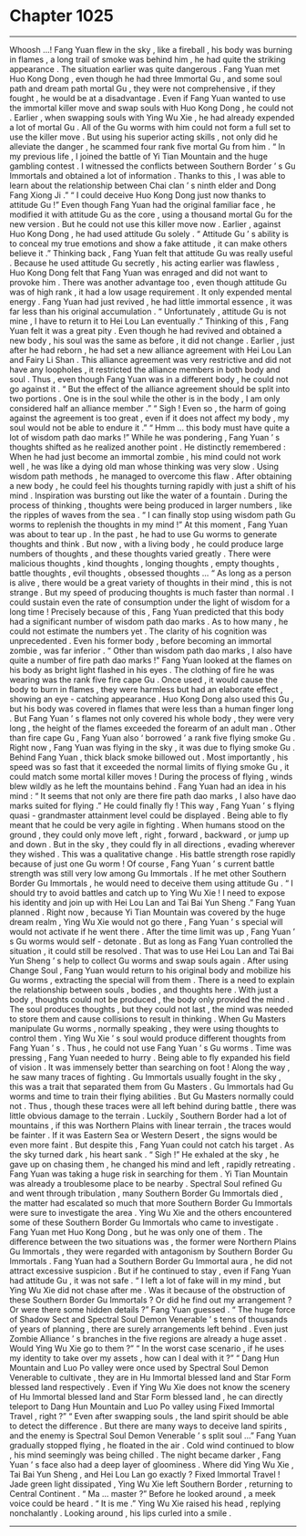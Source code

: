 
# Chapter 1025


---

Whoosh …!
Fang Yuan flew in the sky , like a fireball , his body was burning in flames , a long trail of smoke was behind him , he had quite the striking appearance .
The situation earlier was quite dangerous .
Fang Yuan met Huo Kong Dong , even though he had three Immortal Gu , and some soul path and dream path mortal Gu , they were not comprehensive , if they fought , he would be at a disadvantage .
Even if Fang Yuan wanted to use the immortal killer move and swap souls with Huo Kong Dong , he could not .
Earlier , when swapping souls with Ying Wu Xie , he had already expended a lot of mortal Gu .
All of the Gu worms with him could not form a full set to use the killer move .
But using his superior acting skills , not only did he alleviate the danger , he scammed four rank five mortal Gu from him .
“ In my previous life , I joined the battle of Yi Tian Mountain and the huge gambling contest . I witnessed the conflicts between Southern Border ’ s Gu Immortals and obtained a lot of information . Thanks to this , I was able to learn about the relationship between Chai clan ’ s ninth elder and Dong Fang Xiong Ji .”
“ I could deceive Huo Kong Dong just now thanks to attitude Gu !”
Even though Fang Yuan had the original familiar face , he modified it with attitude Gu as the core , using a thousand mortal Gu for the new version .
But he could not use this killer move now .
Earlier , against Huo Kong Dong , he had used attitude Gu solely .
“ Attitude Gu ’ s ability is to conceal my true emotions and show a fake attitude , it can make others believe it .”
Thinking back , Fang Yuan felt that attitude Gu was really useful .
Because he used attitude Gu secretly , his acting earlier was flawless , Huo Kong Dong felt that Fang Yuan was enraged and did not want to provoke him .
There was another advantage too , even though attitude Gu was of high rank , it had a low usage requirement . It only expended mental energy .
Fang Yuan had just revived , he had little immortal essence , it was far less than his original accumulation .
“ Unfortunately , attitude Gu is not mine , I have to return it to Hei Lou Lan eventually .” Thinking of this , Fang Yuan felt it was a great pity .
Even though he had revived and obtained a new body , his soul was the same as before , it did not change .
Earlier , just after he had reborn , he had set a new alliance agreement with Hei Lou Lan and Fairy Li Shan .
This alliance agreement was very restrictive and did not have any loopholes , it restricted the alliance members in both body and soul .
Thus , even though Fang Yuan was in a different body , he could not go against it .
“ But the effect of the alliance agreement should be split into two portions . One is in the soul while the other is in the body , I am only considered half an alliance member .”
“ Sigh ! Even so , the harm of going against the agreement is too great , even if it does not affect my body , my soul would not be able to endure it .”
“ Hmm … this body must have quite a lot of wisdom path dao marks !”
While he was pondering , Fang Yuan ’ s thoughts shifted as he realized another point .
He distinctly remembered : When he had just become an immortal zombie , his mind could not work well , he was like a dying old man whose thinking was very slow . Using wisdom path methods , he managed to overcome this flaw .
After obtaining a new body , he could feel his thoughts turning rapidly with just a shift of his mind . Inspiration was bursting out like the water of a fountain .
During the process of thinking , thoughts were being produced in larger numbers , like the ripples of waves from the sea .
“ I can finally stop using wisdom path Gu worms to replenish the thoughts in my mind !” At this moment , Fang Yuan was about to tear up .
In the past , he had to use Gu worms to generate thoughts and think .
But now , with a living body , he could produce large numbers of thoughts , and these thoughts varied greatly .
There were malicious thoughts , kind thoughts , longing thoughts , empty thoughts , battle thoughts , evil thoughts , obsessed thoughts …
“ As long as a person is alive , there would be a great variety of thoughts in their mind , this is not strange . But my speed of producing thoughts is much faster than normal . I could sustain even the rate of consumption under the light of wisdom for a long time !
Precisely because of this , Fang Yuan predicted that this body had a significant number of wisdom path dao marks .
As to how many , he could not estimate the numbers yet .
The clarity of his cognition was unprecedented . Even his former body , before becoming an immortal zombie , was far inferior .
“ Other than wisdom path dao marks , I also have quite a number of fire path dao marks !” Fang Yuan looked at the flames on his body as bright light flashed in his eyes .
The clothing of fire he was wearing was the rank five fire cape Gu . Once used , it would cause the body to burn in flames , they were harmless but had an elaborate effect , showing an eye - catching appearance .
Huo Kong Dong also used this Gu , but his body was covered in flames that were less than a human finger long .
But Fang Yuan ’ s flames not only covered his whole body , they were very long , the height of the flames exceeded the forearm of an adult man .
Other than fire cape Gu , Fang Yuan also ‘ borrowed ’ a rank five flying smoke Gu .
Right now , Fang Yuan was flying in the sky , it was due to flying smoke Gu .
Behind Fang Yuan , thick black smoke billowed out . Most importantly , his speed was so fast that it exceeded the normal limits of flying smoke Gu , it could match some mortal killer moves !
During the process of flying , winds blew wildly as he left the mountains behind .
Fang Yuan had an idea in his mind : “ It seems that not only are there fire path dao marks , I also have dao marks suited for flying .”
He could finally fly !
This way , Fang Yuan ’ s flying quasi - grandmaster attainment level could be displayed .
Being able to fly meant that he could be very agile in fighting . When humans stood on the ground , they could only move left , right , forward , backward , or jump up and down . But in the sky , they could fly in all directions , evading wherever they wished .
This was a qualitative change .
His battle strength rose rapidly because of just one Gu worm !
Of course , Fang Yuan ’ s current battle strength was still very low among Gu Immortals . If he met other Southern Border Gu Immortals , he would need to deceive them using attitude Gu .
“ I should try to avoid battles and catch up to Ying Wu Xie ! I need to expose his identity and join up with Hei Lou Lan and Tai Bai Yun Sheng .” Fang Yuan planned .
Right now , because Yi Tian Mountain was covered by the huge dream realm , Ying Wu Xie would not go there , Fang Yuan ’ s special will would not activate if he went there .
After the time limit was up , Fang Yuan ’ s Gu worms would self - detonate .
But as long as Fang Yuan controlled the situation , it could still be resolved .
That was to use Hei Lou Lan and Tai Bai Yun Sheng ’ s help to collect Gu worms and swap souls again .
After using Change Soul , Fang Yuan would return to his original body and mobilize his Gu worms , extracting the special will from them .
There is a need to explain the relationship between souls , bodies , and thoughts here .
With just a body , thoughts could not be produced , the body only provided the mind .
The soul produces thoughts , but they could not last , the mind was needed to store them and cause collisions to result in thinking .
When Gu Masters manipulate Gu worms , normally speaking , they were using thoughts to control them .
Ying Wu Xie ’ s soul would produce different thoughts from Fang Yuan ’ s . Thus , he could not use Fang Yuan ’ s Gu worms .
Time was pressing , Fang Yuan needed to hurry .
Being able to fly expanded his field of vision .
It was immensely better than searching on foot !
Along the way , he saw many traces of fighting .
Gu Immortals usually fought in the sky , this was a trait that separated them from Gu Masters .
Gu Immortals had Gu worms and time to train their flying abilities . But Gu Masters normally could not .
Thus , though these traces were all left behind during battle , there was little obvious damage to the terrain .
Luckily , Southern Border had a lot of mountains , if this was Northern Plains with linear terrain , the traces would be fainter . If it was Eastern Sea or Western Desert , the signs would be even more faint .
But despite this , Fang Yuan could not catch his target .
As the sky turned dark , his heart sank .
“ Sigh !” He exhaled at the sky , he gave up on chasing them , he changed his mind and left , rapidly retreating .
Fang Yuan was taking a huge risk in searching for them .
Yi Tian Mountain was already a troublesome place to be nearby .
Spectral Soul refined Gu and went through tribulation , many Southern Border Gu Immortals died , the matter had escalated so much that more Southern Border Gu Immortals were sure to investigate the area .
Ying Wu Xie and the others encountered some of these Southern Border Gu Immortals who came to investigate .
Fang Yuan met Huo Kong Dong , but he was only one of them .
The difference between the two situations was , the former were Northern Plains Gu Immortals , they were regarded with antagonism by Southern Border Gu Immortals . Fang Yuan had a Southern Border Gu Immortal aura , he did not attract excessive suspicion .
But if he continued to stay , even if Fang Yuan had attitude Gu , it was not safe .
“ I left a lot of fake will in my mind , but Ying Wu Xie did not chase after me . Was it because of the obstruction of these Southern Border Gu Immortals ? Or did he find out my arrangement ? Or were there some hidden details ?” Fang Yuan guessed .
“ The huge force of Shadow Sect and Spectral Soul Demon Venerable ’ s tens of thousands of years of planning , there are surely arrangements left behind . Even just Zombie Alliance ’ s branches in the five regions are already a huge asset . Would Ying Wu Xie go to them ?”
“ In the worst case scenario , if he uses my identity to take over my assets , how can I deal with it ?”
“ Dang Hun Mountain and Luo Po valley were once used by Spectral Soul Demon Venerable to cultivate , they are in Hu Immortal blessed land and Star Form blessed land respectively . Even if Ying Wu Xie does not know the scenery of Hu Immortal blessed land and Star Form blessed land , he can directly teleport to Dang Hun Mountain and Luo Po valley using Fixed Immortal Travel , right ?”
“ Even after swapping souls , the land spirit should be able to detect the difference . But there are many ways to deceive land spirits , and the enemy is Spectral Soul Demon Venerable ’ s split soul …”
Fang Yuan gradually stopped flying , he floated in the air .
Cold wind continued to blow , his mind seemingly was being chilled .
The night became darker , Fang Yuan ’ s face also had a deep layer of gloominess .
Where did Ying Wu Xie , Tai Bai Yun Sheng , and Hei Lou Lan go exactly ?
Fixed Immortal Travel !
Jade green light dissipated , Ying Wu Xie left Southern Border , returning to Central Continent .
“ Ma … master ?” Before he looked around , a meek voice could be heard .
“ It is me .” Ying Wu Xie raised his head , replying nonchalantly .
Looking around , his lips curled into a smile .

---

